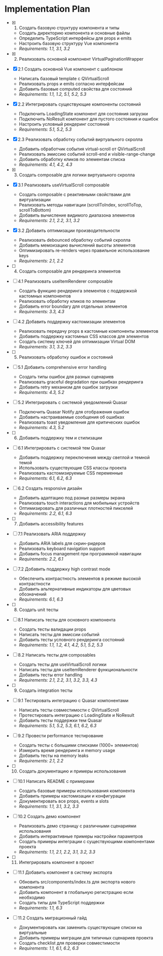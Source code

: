 # Implementation Plan

- [x] 1. Создать базовую структуру компонента и типы
  - Создать директорию компонента и основные файлы
  - Определить TypeScript интерфейсы для props и emits
  - Настроить базовую структуру Vue компонента
  - _Requirements: 1.1, 3.1, 3.2_

- [x] 2. Реализовать основной компонент VirtualPaginationWrapper
- [x] 2.1 Создать основной Vue компонент с шаблоном
  - Написать базовый template с QVirtualScroll
  - Реализовать props и emits согласно интерфейсам
  - Добавить базовые computed свойства для состояний
  - _Requirements: 1.1, 1.2, 5.1, 5.2, 5.3_

- [x] 2.2 Интегрировать существующие компоненты состояний
  - Подключить LoadingState компонент для состояния загрузки
  - Подключить NoResult компонент для пустого состояния и ошибок
  - Настроить условный рендеринг состояний
  - _Requirements: 5.1, 5.2, 5.3_

- [x] 2.3 Реализовать обработку событий виртуального скролла
  - Добавить обработчик события virtual-scroll от QVirtualScroll
  - Реализовать эмиссию событий scroll-end и visible-range-change
  - Добавить обработку кликов по элементам списка
  - _Requirements: 4.1, 4.2, 4.3_

- [x] 3. Создать composable для логики виртуального скролла
- [x] 3.1 Реализовать useVirtualScroll composable
  - Создать composable с реактивными свойствами для виртуализации
  - Реализовать методы навигации (scrollToIndex, scrollToTop, scrollToBottom)
  - Добавить вычисление видимого диапазона элементов
  - _Requirements: 2.1, 2.2, 3.1, 3.2_

- [x] 3.2 Добавить оптимизации производительности
  - Реализовать debounced обработку событий скролла
  - Добавить мемоизацию вычислений высоты элементов
  - Оптимизировать re-renders через правильное использование keys
  - _Requirements: 2.1, 2.2_

- [ ] 4. Создать composable для рендеринга элементов
- [ ] 4.1 Реализовать useItemRenderer composable
  - Создать функцию рендеринга элементов с поддержкой кастомных компонентов
  - Реализовать обработку кликов по элементам
  - Добавить error boundary для отдельных элементов
  - _Requirements: 3.3, 4.3_

- [ ] 4.2 Добавить поддержку кастомизации элементов
  - Реализовать передачу props в кастомные компоненты элементов
  - Добавить поддержку кастомных CSS классов для элементов
  - Создать систему ключей для оптимизации Virtual DOM
  - _Requirements: 3.1, 3.2, 3.3_

- [ ] 5. Реализовать обработку ошибок и состояний
- [ ] 5.1 Добавить comprehensive error handling
  - Создать типы ошибок для разных сценариев
  - Реализовать graceful degradation при ошибках рендеринга
  - Добавить retry механизм для ошибок загрузки
  - _Requirements: 4.3, 5.2_

- [ ] 5.2 Интегрировать с системой уведомлений Quasar
  - Подключить Quasar Notify для отображения ошибок
  - Добавить настраиваемые сообщения об ошибках
  - Реализовать toast уведомления для критических ошибок
  - _Requirements: 4.3, 5.2_

- [ ] 6. Добавить поддержку тем и стилизации
- [ ] 6.1 Интегрировать с системой тем Quasar
  - Добавить поддержку переключения между светлой и темной темой
  - Использовать существующие CSS классы проекта
  - Реализовать кастомизируемые CSS переменные
  - _Requirements: 6.1, 6.2, 6.3_

- [ ] 6.2 Создать responsive дизайн
  - Добавить адаптацию под разные размеры экрана
  - Реализовать touch interactions для мобильных устройств
  - Оптимизировать для различных плотностей пикселей
  - _Requirements: 2.2, 6.1, 6.3_

- [ ] 7. Добавить accessibility features
- [ ] 7.1 Реализовать ARIA поддержку
  - Добавить ARIA labels для скрин-ридеров
  - Реализовать keyboard navigation support
  - Добавить focus management при программной навигации
  - _Requirements: 2.2, 6.1_

- [ ] 7.2 Добавить поддержку high contrast mode
  - Обеспечить контрастность элементов в режиме высокой контрастности
  - Добавить альтернативные индикаторы для цветовых обозначений
  - _Requirements: 6.1, 6.3_

- [ ] 8. Создать unit тесты
- [ ] 8.1 Написать тесты для основного компонента
  - Создать тесты валидации props
  - Написать тесты для эмиссии событий
  - Добавить тесты условного рендеринга состояний
  - _Requirements: 1.1, 1.2, 4.1, 4.2, 5.1, 5.2, 5.3_

- [ ] 8.2 Написать тесты для composables
  - Создать тесты для useVirtualScroll логики
  - Написать тесты для useItemRenderer функциональности
  - Добавить тесты error handling
  - _Requirements: 2.1, 2.2, 3.1, 3.2, 3.3, 4.3_

- [ ] 9. Создать integration тесты
- [ ] 9.1 Тестировать интеграцию с Quasar компонентами
  - Написать тесты совместимости с QVirtualScroll
  - Протестировать интеграцию с LoadingState и NoResult
  - Добавить тесты поддержки тем Quasar
  - _Requirements: 5.1, 5.2, 5.3, 6.1, 6.2, 6.3_

- [ ] 9.2 Провести performance тестирование
  - Создать тесты с большими списками (1000+ элементов)
  - Измерить время рендеринга и memory usage
  - Добавить тесты на memory leaks
  - _Requirements: 2.1, 2.2_

- [ ] 10. Создать документацию и примеры использования
- [ ] 10.1 Написать README с примерами
  - Создать базовые примеры использования компонента
  - Добавить примеры кастомизации и конфигурации
  - Документировать все props, events и slots
  - _Requirements: 1.1, 3.1, 3.2, 3.3_

- [ ] 10.2 Создать демо компонент
  - Реализовать демо страницу с различными сценариями использования
  - Добавить интерактивные примеры настройки параметров
  - Создать примеры интеграции с существующими компонентами проекта
  - _Requirements: 1.1, 2.1, 2.2, 3.1, 3.2, 3.3_

- [ ] 11. Интегрировать компонент в проект
- [ ] 11.1 Добавить компонент в систему экспорта
  - Обновить src/components/index.ts для экспорта нового компонента
  - Добавить компонент в глобальную регистрацию если необходимо
  - Создать типы для TypeScript поддержки
  - _Requirements: 1.1, 6.3_

- [ ] 11.2 Создать миграционный гайд
  - Документировать как заменить существующие списки на виртуальные
  - Добавить примеры миграции для типичных сценариев проекта
  - Создать checklist для проверки совместимости
  - _Requirements: 1.1, 6.1, 6.2, 6.3_